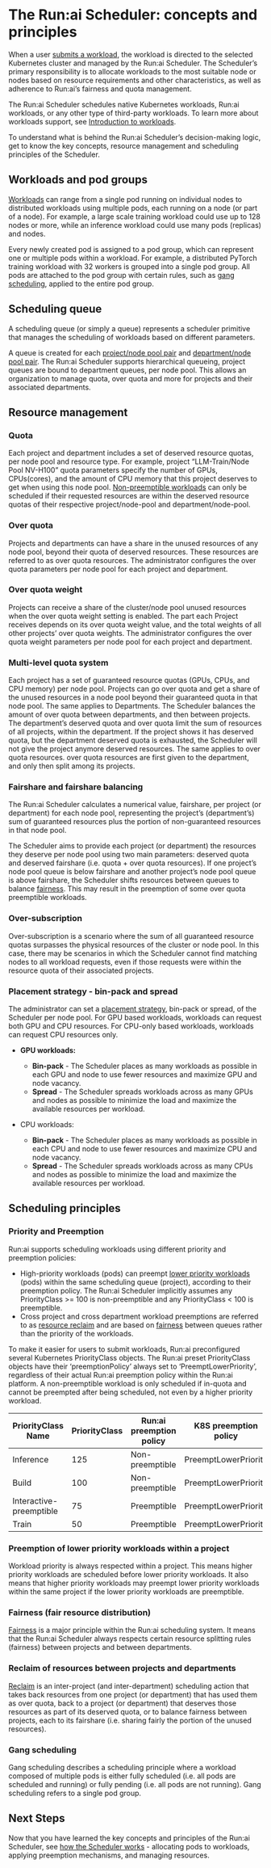 # The Run:ai Scheduler: concepts and principles

When a user [submits a workload](../../workloads-in-runai/workloads.md), the workload is directed to the selected Kubernetes cluster and managed by the Run:ai Scheduler. The Scheduler’s primary responsibility is to allocate workloads to the most suitable node or nodes based on resource requirements and other characteristics, as well as adherence to Run:ai’s fairness and quota management.  

The Run:ai Scheduler schedules native Kubernetes workloads, Run:ai workloads, or any other type of third-party workloads. To learn more about workloads support, see [Introduction to workloads](../../workloads-in-runai/introduction-to-workloads.md). 

To understand what is behind the Run:ai Scheduler’s decision-making logic, get to know the key concepts, resource management and scheduling principles of the Scheduler.

## Workloads and pod groups

[Workloads](../../workloads-in-runai/workload-types.md) can range from a single pod running on individual nodes to distributed workloads using multiple pods, each running on a node (or part of a node). For example, a large scale training workload could use up to 128 nodes or more, while an inference workload could use many pods (replicas) and nodes. 

Every newly created pod is assigned to a pod group, which can represent one or multiple pods within a workload. For example, a distributed PyTorch training workload with 32 workers is grouped into a single pod group. All pods are attached to the pod group with certain rules, such as [gang scheduling](#gang-scheduling), applied to the entire pod group.

## Scheduling queue

A scheduling queue (or simply a queue) represents a scheduler primitive that manages the scheduling of workloads based on different parameters. 

A queue is created for each [project/node pool pair](../../manage-ai-initiatives/adapting-ai-initiatives.md#mapping-your-organization) and [department/node pool pair](../../manage-ai-initiatives/adapting-ai-initiatives.md#mapping-your-organization). The Run:ai Scheduler supports hierarchical queueing, project queues are bound to department queues, per node pool. This allows an organization to manage quota, over quota and more for projects and their associated departments. 

## Resource management

### Quota

Each project and department includes a set of deserved resource quotas, per node pool and resource type. For example, project “LLM-Train/Node Pool NV-H100” quota parameters specify the number of GPUs, CPUs(cores), and the amount of CPU memory that this project deserves to get when using this node pool. [Non-preemptible workloads](#priority-and-preemption) can only be scheduled if their requested resources are within the deserved resource quotas of their respective project/node-pool and department/node-pool.

### Over quota

Projects and departments can have a share in the unused resources of any node pool, beyond their quota of deserved resources. These resources are referred to as over quota resources. The administrator configures the over quota parameters per node pool for each project and department.

### Over quota weight

Projects can receive a share of the cluster/node pool unused resources when the over quota weight setting is enabled. The part each Project receives depends on its over quota weight value, and the total weights of all other projects’ over quota weights. The administrator configures the over quota weight parameters per node pool for each project and department.

### Multi-level quota system

Each project has a set of guaranteed resource quotas (GPUs, CPUs, and CPU memory) per node pool. Projects can go over quota and get a share of the unused resources in a node pool beyond their guaranteed quota in that node pool. The same applies to Departments. The Scheduler balances the amount of over quota between departments, and then between projects. The department’s deserved quota and over quota limit the sum of resources of all projects, within the department. If the project shows it has deserved quota, but the department deserved quota is exhausted, the Scheduler will not give the project anymore deserved resources. The same applies to over quota resources. over quota resources are first given to the department, and only then split among its projects. 

### Fairshare and fairshare balancing

The Run:ai Scheduler calculates a numerical value, fairshare, per project (or department) for each node pool, representing the project’s (department’s) sum of guaranteed resources plus the portion of non-guaranteed resources in that node pool.

The Scheduler aims to provide each project (or department) the resources they deserve per node pool using two main parameters: deserved quota and deserved fairshare (i.e. quota + over quota resources). If one project’s node pool queue is below fairshare and another project’s node pool queue is above fairshare, the Scheduler shifts resources between queues to balance [fairness](#fairness-fair-resource-distribution). This may result in the preemption of some over quota preemptible workloads.

### Over-subscription

Over-subscription is a scenario where the sum of all guaranteed resource quotas surpasses the physical resources of the cluster or node pool. In this case, there may be scenarios in which the Scheduler cannot find matching nodes to all workload requests, even if those requests were within the resource quota of their associated projects.

### Placement strategy - bin-pack and spread

The administrator can set a [placement strategy](../../manage-ai-initiatives/managing-your-resources/node-pools.md#adding-a-new-node-pool), bin-pack or spread, of the Scheduler per node pool. For GPU based workloads, workloads can request both GPU and CPU resources. For CPU-only based workloads, workloads can request CPU resources only.

* **GPU workloads:** 
  * **Bin-pack** - The Scheduler places as many workloads as possible in each GPU and node to use fewer resources and maximize GPU and node vacancy.
  * **Spread** - The Scheduler spreads workloads across as many GPUs and nodes as possible to minimize the load and maximize the available resources per workload.

* CPU workloads:
  * **Bin-pack** - The Scheduler places as many workloads as possible in each CPU and node to use fewer resources and maximize CPU and node vacancy.
  * **Spread** - The Scheduler spreads workloads across as many CPUs and nodes as possible to minimize the load and maximize the available resources per workload.

## Scheduling principles

### Priority and Preemption

Run:ai supports scheduling workloads using different priority and preemption policies:

* High-priority workloads (pods) can preempt [lower priority workloads](#preemption-of-lower-priority-workloads-within-a-project) (pods) within the same scheduling queue (project), according to their preemption policy. The Run:ai Scheduler implicitly assumes any PriorityClass >= 100 is non-preemptible and any PriorityClass < 100 is preemptible.
* Cross project and cross department workload preemptions are referred to as [resource reclaim](#reclaim-of-resources-between-projects-and-departments) and are based on [fairness](#fairness-fair-resource-distribution) between queues rather than the priority of the workloads.

To make it easier for users to submit workloads, Run:ai preconfigured several Kubernetes PriorityClass objects. The Run:ai preset PriorityClass objects have their ‘preemptionPolicy’ always set to ‘PreemptLowerPriority’, regardless of their actual Run:ai preemption policy within the Run:ai platform. A non-preemptible workload is only scheduled if in-quota and cannot be preempted after being scheduled, not even by a higher priority workload.

| PriorityClass Name | PriorityClass | Run:ai preemption policy | K8S preemption policy |
| ----- | ----- | ----- | ----- |
| Inference | 125 | Non-preemptible | PreemptLowerPriority |
| Build | 100 | Non-preemptible | PreemptLowerPriority |
| Interactive-preemptible | 75 | Preemptible | PreemptLowerPriority |
| Train | 50 | Preemptible | PreemptLowerPriority |

### Preemption of lower priority workloads within a project

Workload priority is always respected within a project. This means higher priority workloads are scheduled before lower priority workloads. It also means that higher priority workloads may preempt lower priority workloads within the same project if the lower priority workloads are preemptible. 

### Fairness (fair resource distribution)

[Fairness](how-the-scheduler-works.md) is a major principle within the Run:ai scheduling system. It means that the Run:ai Scheduler always respects certain resource splitting rules (fairness) between projects and between departments.

### Reclaim of resources between projects and departments

[Reclaim](how-the-scheduler-works.md#reclaim-preemption-between-projects-and-departments) is an inter-project (and inter-department) scheduling action that takes back resources from one project (or department) that has used them as over quota, back to a project (or department) that deserves those resources as part of its deserved quota, or to balance fairness between projects, each to its fairshare (i.e. sharing fairly the portion of the unused resources).

### Gang scheduling

Gang scheduling describes a scheduling principle where a workload composed of multiple pods is either fully scheduled (i.e. all pods are scheduled and running) or fully pending (i.e. all pods are not running). Gang scheduling refers to a single pod group. 

## Next Steps

Now that you have learned the key concepts and principles of the Run:ai Scheduler, see [how the Scheduler works](./how-the-scheduler-works.md) - allocating pods to workloads, applying preemption mechanisms, and managing resources.

